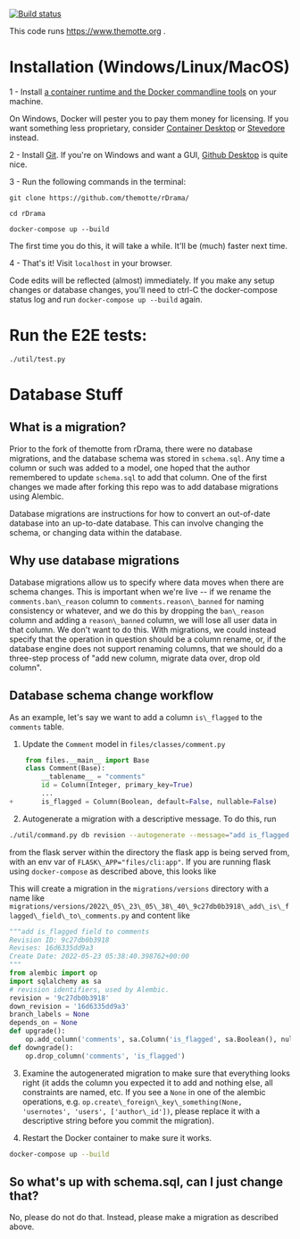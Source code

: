 
[![Build status](https://img.shields.io/github/workflow/status/TheMotte/rDrama/E2ETests/frost)](https://github.com/TheMotte/rDrama/actions?query=workflow%3AE2ETests+branch%3Afrost)

This code runs https://www.themotte.org .

# Installation (Windows/Linux/MacOS)

1 - Install [a container runtime and the Docker commandline tools](https://docs.docker.com/get-docker/) on your machine.

On Windows, Docker will pester you to pay them money for licensing. If you want something less proprietary, consider [Container Desktop](https://container-desktop.io) or [Stevedore](http://github.com/slonopotamus/stevedore) instead.

2 - Install [Git](https://git-scm.com/). If you're on Windows and want a GUI, [Github Desktop](https://desktop.github.com/) is quite nice.

3 - Run the following commands in the terminal:

```
git clone https://github.com/themotte/rDrama/

cd rDrama

docker-compose up --build
```

The first time you do this, it will take a while. It'll be (much) faster next time.

4 - That's it! Visit `localhost` in your browser.

Code edits will be reflected (almost) immediately. If you make any setup changes or database changes, you'll need to ctrl-C the docker-compose status log and run `docker-compose up --build` again.

# Run the E2E tests:

`./util/test.py`

# Database Stuff

## What is a migration?

Prior to the fork of themotte from rDrama, there were no database migrations, and the database schema was stored in `schema.sql`. Any time a column or such was added to a model, one hoped that the author remembered to update `schema.sql` to add that column. One of the first changes we made after forking this repo was to add database migrations using Alembic.

Database migrations are instructions for how to convert an out-of-date database into an up-to-date database. This can involve changing the schema, or changing data within the database.

## Why use database migrations

Database migrations allow us to specify where data moves when there are schema changes. This is important when we're live -- if we rename the `comments.ban\_reason` column to `comments.reason\_banned` for naming consistency or whatever, and we do this by dropping the `ban\_reason` column and adding a `reason\_banned` column, we will lose all user data in that column. We don't want to do this. With migrations, we could instead specify that the operation in question should be a column rename, or, if the database engine does not support renaming columns, that we should do a three-step process of "add new column, migrate data over, drop old column".

## Database schema change workflow

As an example, let's say we want to add a column `is\_flagged` to the `comments` table.

1. Update the `Comment` model in `files/classes/comment.py`
```python
	from files.__main__ import Base
	class Comment(Base):
		__tablename__ = "comments"
		id = Column(Integer, primary_key=True)
		...
+		is_flagged = Column(Boolean, default=False, nullable=False)
```

2. Autogenerate a migration with a descriptive message. To do this, run
```sh
./util/command.py db revision --autogenerate --message="add is_flagged field to comments"
```
from the flask server within the directory the flask app is being served from, with an env var of `FLASK\_APP="files/cli:app"`. If you are running flask using `docker-compose` as described above, this looks like

This will create a migration in the `migrations/versions` directory with a name like `migrations/versions/2022\_05\_23\_05\_38\_40\_9c27db0b3918\_add\_is\_flagged\_field\_to\_comments.py` and content like
```python
"""add is_flagged field to comments
Revision ID: 9c27db0b3918
Revises: 16d6335dd9a3
Create Date: 2022-05-23 05:38:40.398762+00:00
"""
from alembic import op
import sqlalchemy as sa
# revision identifiers, used by Alembic.
revision = '9c27db0b3918'
down_revision = '16d6335dd9a3'
branch_labels = None
depends_on = None
def upgrade():
    op.add_column('comments', sa.Column('is_flagged', sa.Boolean(), nullable=False))
def downgrade():
    op.drop_column('comments', 'is_flagged')
```

3. Examine the autogenerated migration to make sure that everything looks right (it adds the column you expected it to add and nothing else, all constraints are named, etc. If you see a `None` in one of the alembic operations, e.g. `op.create\_foreign\_key\_something(None, 'usernotes', 'users', ['author\_id'])`, please replace it with a descriptive string before you commit the migration).

4. Restart the Docker container to make sure it works.

```sh
docker-compose up --build
```

## So what's up with schema.sql, can I just change that?

No, please do not do that. Instead, please make a migration as described above.
